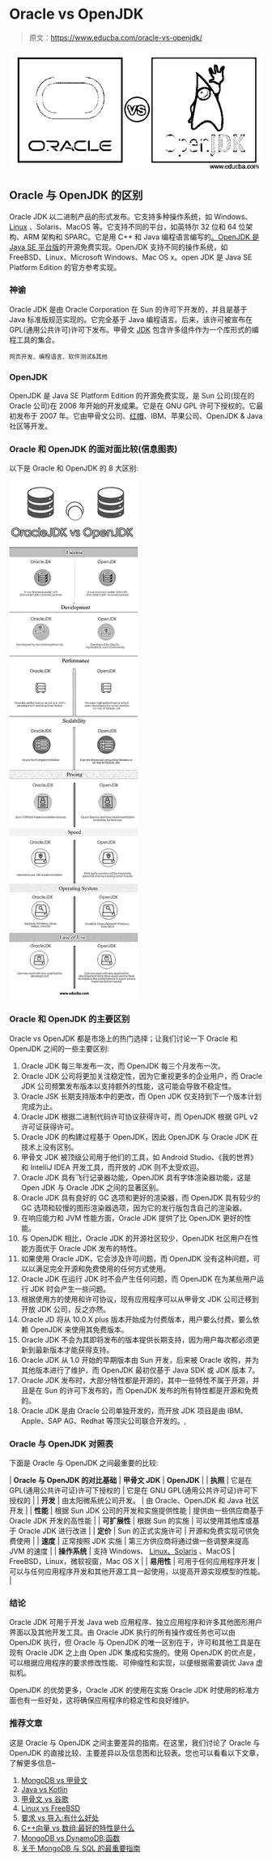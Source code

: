 # Oracle vs OpenJDK

> 原文：<https://www.educba.com/oracle-vs-openjdk/>

![Oracle vs OpenJDK](img/3f3319e01516f66a270dd3d79277c9df.png)



## Oracle 与 OpenJDK 的区别

Oracle JDK 以二进制产品的形式发布。它支持多种操作系统，如 Windows、 [Linux](https://www.educba.com/linux-vs-android/) 、Solaris、MacOS 等。它支持不同的平台，如英特尔 32 位和 64 位架构、ARM 架构和 SPARC。它是用 C++ 和 Java 编程语言编写的[。OpenJDK 是](https://www.educba.com/c-plus-plus-interview-questions/) [Java SE 平台版](https://www.educba.com/what-is-java-se/)的开源免费实现。OpenJDK 支持不同的操作系统，如 FreeBSD、Linux、Microsoft Windows、Mac OS x。open JDK 是 Java SE Platform Edition 的官方参考实现。

### 神谕

Oracle JDK 是由 Oracle Corporation 在 Sun 的许可下开发的，并且是基于 Java 标准版规范实现的。它完全基于 Java 编程语言。后来，该许可被宣布在 GPL(通用公共许可)许可下发布。甲骨文 [JDK](https://www.educba.com/what-is-jdk/) 包含许多组件作为一个库形式的编程工具的集合。

<small>网页开发、编程语言、软件测试&其他</small>

### OpenJDK

OpenJDK 是 Java SE Platform Edition 的开源免费实现，是 Sun 公司(现在的 Oracle 公司)在 2006 年开始的开发成果。它是在 GNU GPL 许可下授权的。它最初发布于 2007 年。它由甲骨文公司、[红帽](https://www.educba.com/what-is-redhat/)、IBM、苹果公司、OpenJDK & Java 社区等开发。

### Oracle 和 OpenJDK 的面对面比较(信息图表)

以下是 Oracle 和 OpenJDK 的 8 大区别:

![Oracle vs OpenJDK Infographics](img/b3517095a735ea17391bd5eaa2ba338f.png)



### Oracle 和 OpenJDK 的主要区别

Oracle vs OpenJDK 都是市场上的热门选择；让我们讨论一下 Oracle 和 OpenJDK 之间的一些主要区别:

1.  Oracle JDK 每三年发布一次，而 OpenJDK 每三个月发布一次。
2.  Oracle JDK 公司将更加关注稳定性，因为它重视更多的企业用户，而 Oracle JDK 公司频繁发布版本以支持额外的性能，这可能会导致不稳定性。
3.  Oracle JSK 长期支持版本中的更改，而 Open JDK 仅支持到下一个版本计划完成为止。
4.  Oracle JDK 根据二进制代码许可协议获得许可，而 OpenJDK 根据 GPL v2 许可证获得许可。
5.  Oracle JDK 的构建过程基于 OpenJDK，因此 OpenJDK 与 Oracle JDK 在技术上没有区别。
6.  甲骨文 JDK 被顶级公司用于他们的工具，如 Android Studio、《我的世界》和 IntelliJ IDEA 开发工具，而开放的 JDK 则不太受欢迎。
7.  Oracle JDK 具有飞行记录器功能，OpenJDK 具有字体渲染器功能，这是 Open JDK 与 Oracle JDK 之间的显著区别。
8.  Oracle JDK 具有良好的 GC 选项和更好的渲染器，而 OpenJDK 具有较少的 GC 选项和较慢的图形渲染器选项，因为它的发行版包含自己的渲染器。
9.  在响应能力和 JVM 性能方面，Oracle JDK 提供了比 OpenJDK 更好的性能。
10.  与 OpenJDK 相比，Oracle JDK 的开源社区较少，OpenJDK 社区用户在性能方面优于 Oracle JDK 发布的特性。
11.  如果使用 Oracle JDK，它会涉及许可问题，而 OpenJDK 没有这种问题，可以以满足完全开源和免费使用的任何方式使用。
12.  Oracle JDK 在运行 JDK 时不会产生任何问题，而 OpenJDK 在为某些用户运行 JDK 时会产生一些问题。
13.  根据使用方的使用和许可协议，现有应用程序可以从甲骨文 JDK 公司迁移到开放 JDK 公司，反之亦然。
14.  Oracle JD 将从 10.0.X plus 版本开始成为付费版本，用户要么付费，要么依赖 OpenJDK 来使用其免费版本。
15.  Oracle JDK 不会为其即将发布的版本提供长期支持，因为用户每次都必须更新到最新版本才能获得支持。
16.  Oracle JDK 从 1.0 开始的早期版本由 Sun 开发，后来被 Oracle 收购，并为其他版本进行了维护，而 OpenJDK 最初仅基于 Java SDK 或 JDK 版本 7。
17.  Oracle JDK 发布时，大部分特性都是开源的，其中一些特性不属于开源，并且是在 Sun 的许可下发布的，而 OpenJDK 发布的所有特性都是开源和免费的。
18.  Oracle JDK 是由 Oracle 公司单独开发的，而开放 JDK 项目是由 IBM、Apple、SAP AG、Redhat 等顶尖公司联合开发的。,

### Oracle 与 OpenJDK 对照表

下面是 Oracle 与 OpenJDK 之间最重要的比较:

| **Oracle 与 OpenJDK 的对比基础** | **甲骨文 JDK** | **OpenJDK** |
| **执照** | 它是在 GPL(通用公共许可证)许可下授权的 | 它是在 GNU GPL(通用公共许可证)许可下授权的 |
| **开发** | 由太阳微系统公司开发。 | 由 Oracle、OpenJDK 和 Java 社区开发 |
| **性能** | 根据 Sun JDK 公司的开发和实施提供性能 | 提供由一些供应商基于 Oracle JDK 开发的高性能 |
| **可扩展性** | 根据 Sun 的实施 | 可以使用其他库或基于 Oracle JDK 进行改进 |
| **定价** | Sun 的正式实施许可 | 开源和免费实现可供免费使用 |
| **速度** | 正常按照 JDK 实施 | 第三方供应商将通过做一些调整来提高 JVM 的速度 |
| **操作系统** | 支持 Windows、 [Linux、Solaris](https://www.educba.com/linux-vs-solaris/) 、MacOS | FreeBSD，Linux，微软视窗，Mac OS X |
| **易用性** | 可用于任何应用程序开发 | 可以与任何应用程序开发和其他开源工具一起使用，以提高开源实现模型的性能。 |

### 结论

Oracle JDK 可用于开发 Java web 应用程序、独立应用程序和许多其他图形用户界面以及其他开发工具。由 Oracle JDK 执行的所有操作或任务也可以由 OpenJDK 执行，但 Oracle 与 OpenJDK 的唯一区别在于，许可和其他工具是在现有 Oracle JDK 之上由 Open JDK 集成和实施的。使用 OpenJDK 的优点是，可以根据应用程序的要求修改性能、可伸缩性和实现，以便根据需要调优 Java 虚拟机。

OpenJDK 的优势更多，Oracle JDK 的使用在实施 Oracle JDK 时使用的标准方面也有一些好处，这将确保应用程序的稳定性和良好维护。

### 推荐文章

这是 Oracle 与 OpenJDK 之间主要差异的指南。在这里，我们讨论了 Oracle 与 OpenJDK 的直接比较、主要差异以及信息图和比较表。您也可以看看以下文章，了解更多信息–

1.  [MongoDB vs 甲骨文](https://www.educba.com/mongodb-vs-oracle/)
2.  [Java vs Kotlin](https://www.educba.com/java-vs-kotlin/)
3.  [甲骨文 vs 谷歌](https://www.educba.com/oracle-vs-google/)
4.  [Linux vs FreeBSD](https://www.educba.com/linux-vs-freebsd/)
5.  [要求 vs 导入:有什么好处](https://www.educba.com/require-vs-import/)
6.  [C++向量 vs 数组:最好的特性是什么](https://www.educba.com/c-plus-plus-vector-vs-array/)
7.  [MongoDB vs DynamoDB:函数](https://www.educba.com/mongodb-vs-dynamodb/)
8.  [关于 MongoDB 与 SQL 的最重要指南](https://www.educba.com/mongodb-vs-sql/)






